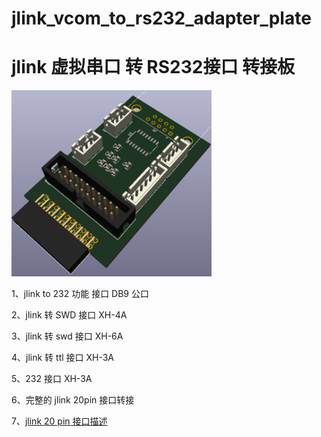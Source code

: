 # jlink_vcom_to_rs232_adapter_plate
# jlink 虚拟串口 转 RS232接口 转接板

![image](/image/jlink_vcom_to_rs232_adapter_plate.png)



1、jlink to 232 功能 接口 DB9 公口

2、jlink 转 SWD 接口 XH-4A

3、jlink 转 swd 接口 XH-6A

4、jlink 转 ttl 接口 XH-3A

5、232 接口 XH-3A

6、完整的 jlink 20pin 接口转接

7、[jlink 20 pin 接口描述](https://www.segger.com/products/debug-probes/j-link/technology/interface-description/)



